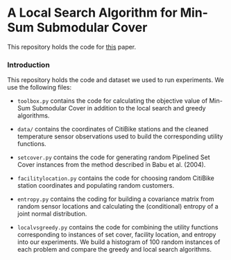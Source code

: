 # A Local Search Algorithm for Min-Sum Submodular Cover

This repository holds the code for [this](https://arxiv.org/abs/2209.03054) paper.

### Introduction
This repository holds the code and dataset we used to run
experiments.
We use the following files:

* `toolbox.py` contains the code for calculating the objective value of Min-Sum Submodular Cover in addition to the local search and greedy algorithms.

* `data/` contains the coordinates of CitiBike stations and the cleaned temperature sensor observations used to build the corresponding utility functions.

* `setcover.py` contains the code for generating random Pipelined Set Cover instances from the method described in Babu et al. (2004).

* `facilitylocation.py` contains the code for choosing random CitiBike station coordinates and populating random customers.

* `entropy.py` contains the coding for building a covariance matrix from random sensor locations and calculating the (conditional) entropy of a joint normal distribution.

* `localvsgreedy.py` contains the code for combining the utility functions corresponding to instances  of set cover, facility location, and entropy into our experiments. We build a histogram of 100 random instances of each problem and compare the greedy and local search algorithms.


